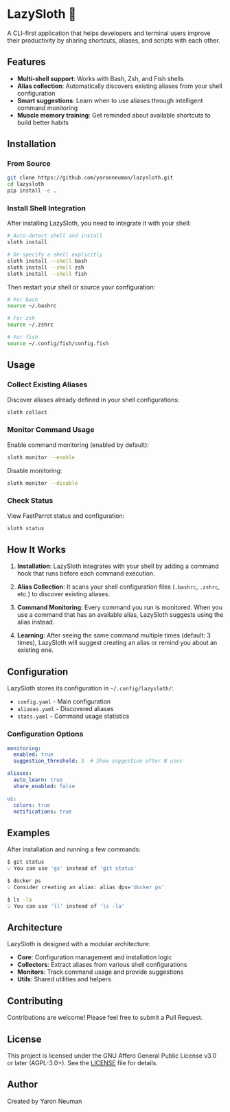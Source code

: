 # LazySloth 🦥

A CLI-first application that helps developers and terminal users improve their productivity by sharing shortcuts, aliases, and scripts with each other.

## Features

- **Multi-shell support**: Works with Bash, Zsh, and Fish shells
- **Alias collection**: Automatically discovers existing aliases from your shell configuration
- **Smart suggestions**: Learn when to use aliases through intelligent command monitoring
- **Muscle memory training**: Get reminded about available shortcuts to build better habits

## Installation

### From Source

```bash
git clone https://github.com/yaronneuman/lazysloth.git
cd lazysloth
pip install -e .
```

### Install Shell Integration

After installing LazySloth, you need to integrate it with your shell:

```bash
# Auto-detect shell and install
sloth install

# Or specify a shell explicitly
sloth install --shell bash
sloth install --shell zsh
sloth install --shell fish
```

Then restart your shell or source your configuration:

```bash
# For bash
source ~/.bashrc

# For zsh
source ~/.zshrc

# For fish
source ~/.config/fish/config.fish
```

## Usage

### Collect Existing Aliases

Discover aliases already defined in your shell configurations:

```bash
sloth collect
```

### Monitor Command Usage

Enable command monitoring (enabled by default):

```bash
sloth monitor --enable
```

Disable monitoring:

```bash
sloth monitor --disable
```

### Check Status

View FastParrot status and configuration:

```bash
sloth status
```

## How It Works

1. **Installation**: LazySloth integrates with your shell by adding a command hook that runs before each command execution.

2. **Alias Collection**: It scans your shell configuration files (`.bashrc`, `.zshrc`, etc.) to discover existing aliases.

3. **Command Monitoring**: Every command you run is monitored. When you use a command that has an available alias, LazySloth suggests using the alias instead.

4. **Learning**: After seeing the same command multiple times (default: 3 times), LazySloth will suggest creating an alias or remind you about an existing one.

## Configuration

LazySloth stores its configuration in `~/.config/lazysloth/`:

- `config.yaml` - Main configuration
- `aliases.yaml` - Discovered aliases
- `stats.yaml` - Command usage statistics

### Configuration Options

```yaml
monitoring:
  enabled: true
  suggestion_threshold: 3  # Show suggestion after N uses

aliases:
  auto_learn: true
  share_enabled: false

ui:
  colors: true
  notifications: true
```

## Examples

After installation and running a few commands:

```bash
$ git status
💡 You can use 'gs' instead of 'git status'

$ docker ps
💡 Consider creating an alias: alias dps='docker ps'

$ ls -la
💡 You can use 'll' instead of 'ls -la'
```

## Architecture

LazySloth is designed with a modular architecture:

- **Core**: Configuration management and installation logic
- **Collectors**: Extract aliases from various shell configurations
- **Monitors**: Track command usage and provide suggestions
- **Utils**: Shared utilities and helpers

## Contributing

Contributions are welcome! Please feel free to submit a Pull Request.

## License

This project is licensed under the GNU Affero General Public License v3.0 or later (AGPL-3.0+). See the [LICENSE](LICENSE) file for details.

## Author

Created by Yaron Neuman